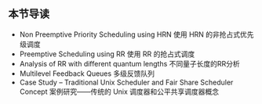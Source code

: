 ## 本节导读

- Non Preemptive Priority Scheduling using HRN 使用 HRN 的非抢占式优先级调度
- Preemptive Scheduling using RR 使用 RR 的抢占式调度
- Analysis of RR with different quantum lengths 不同量子长度的RR分析
- Multilevel Feedback Queues 多级反馈队列
- Case Study – Traditional Unix Scheduler and Fair Share Scheduler Concept 案例研究——传统的 Unix 调度器和公平共享调度器概念

## 